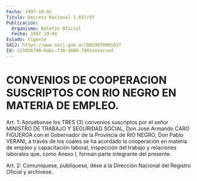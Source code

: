 ```yaml
---
Fecha: 1997-10-02
Título: Decreto Nacional 1.037/97
Publicación:
  Organismo: Boletín Oficial
  Fecha: 1997-10-08
Estado: Vigente
SAIJ: https://www.saij.gob.ar/DN19970001037
Id: 123456789-0abc-730-1000-7991soterced
---
```

# CONVENIOS DE COOPERACION SUSCRIPTOS CON RIO NEGRO EN MATERIA DE EMPLEO.

<a id="1"></a>
Art. 1:  Apruébanse  los  TRES (3) convenios suscriptos por el señor MINISTRO DE TRABAJO Y SEGURIDAD SOCIAL, Don José Armando CARO FIGUEROA con el Gobernador de la  Provincia de RIO NEGRO, Don Pablo VERANI, a través de los cuales se ha  acordado  la  cooperación  en materia  de empleo y capacitación laboral, inspección del trabajo y relaciones laborales que, como Anexo I, forman parte integrante del presente.

<a id="2"></a>
Art. 2: Comuníquese,  publíquese, dése a la Dirección Nacional del Registro Oficial y archívese.
